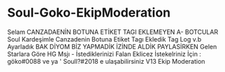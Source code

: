 # Soul-Goko-EkipModeration
Selam CANZADAENİN BOTUNA ETİKET TAGI EKLEMEYEN A- BOTCULAR  Soul Kardeşimle Canzadenin Botuna Etiket Tagı Ekledik Tag Log v.b Ayarladık  BAK DİYOM BİZ YAPMADİK İZİNDE ALDİK PAYLASİRKEN Gelen Starlara Göre HG Msjı - İstediklerinizi Falan Eklicez İstekelriniz İçin : göko#0088 ve ya ' Soull?#2018 e ulaşabilirsiniz   V13 Ekip Moderation
